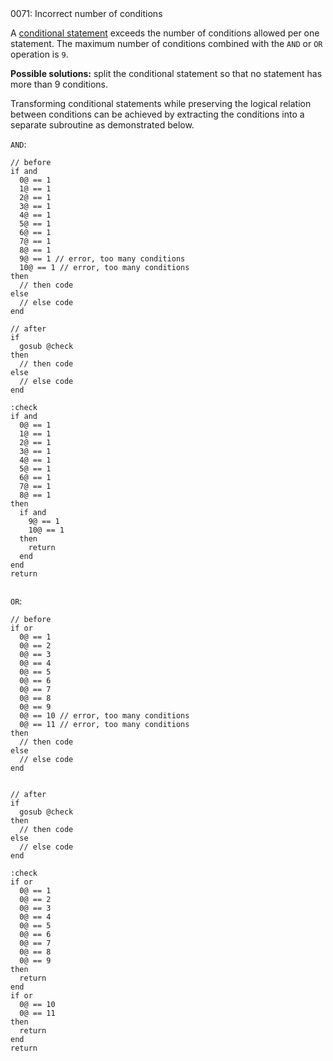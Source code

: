 <!doctype html>
<html lang="es">
<head>
	<title>Mensajes de Error</title>
	<meta charset="utf-8">
	<meta http-equiv="X-UA-Compatible" content="IE=edge">
	<meta name="viewport" content="width=device-width, initial-scale=1">
	<link rel="stylesheet" type="text/css" href="../../../style/style.css">
</head>
<body>
0071: Incorrect number of conditions

A [conditional statement](../../coding/conditions.md) exceeds the number of conditions allowed per one statement. The maximum number of conditions combined with the `AND` or `OR` operation is `9`.

**Possible solutions:** split the conditional statement so that no statement has more than 9 conditions.

Transforming conditional statements while preserving the logical relation between conditions can be achieved by extracting the conditions into a separate subroutine as demonstrated below.

`AND`:

```
// before
if and
  0@ == 1
  1@ == 1
  2@ == 1
  3@ == 1
  4@ == 1
  5@ == 1
  6@ == 1
  7@ == 1
  8@ == 1
  9@ == 1 // error, too many conditions
  10@ == 1 // error, too many conditions
then
  // then code
else
  // else code
end

// after
if
  gosub @check
then
  // then code
else
  // else code
end

:check
if and
  0@ == 1
  1@ == 1
  2@ == 1
  3@ == 1
  4@ == 1
  5@ == 1
  6@ == 1
  7@ == 1
  8@ == 1
then
  if and
    9@ == 1
    10@ == 1
  then
    return
  end
end
return


```

`OR`:

```
// before
if or
  0@ == 1
  0@ == 2
  0@ == 3
  0@ == 4
  0@ == 5
  0@ == 6
  0@ == 7
  0@ == 8
  0@ == 9
  0@ == 10 // error, too many conditions
  0@ == 11 // error, too many conditions
then
  // then code
else
  // else code
end


// after
if 
  gosub @check
then
  // then code
else
  // else code
end

:check
if or
  0@ == 1
  0@ == 2
  0@ == 3
  0@ == 4
  0@ == 5
  0@ == 6
  0@ == 7
  0@ == 8
  0@ == 9
then
  return
end
if or
  0@ == 10
  0@ == 11
then
  return
end
return
```

<script src="../../../js/main.min.js"></script>